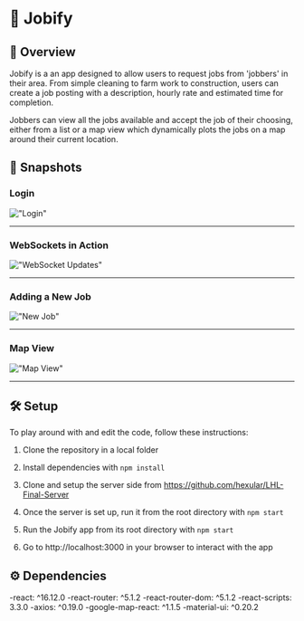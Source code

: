# 💼 Jobify

## 🔎 Overview

Jobify is a an app designed to allow users to request jobs from 'jobbers' in their area. From simple cleaning to farm work to construction, users can create a job posting with a description, hourly rate and estimated time for completion. 

Jobbers can view all the jobs available and accept the job of their choosing, either from a list or a map view which dynamically plots the jobs on a map around their current location.

## 📸 Snapshots 

### Login

!["Login"](https://i.imgur.com/1p7qDRf.gif)

_____
### WebSockets in Action

!["WebSocket Updates"](https://i.imgur.com/pk361aq.gif)
_____
### Adding a New Job

!["New Job"](https://i.imgur.com/kRw0Rec.gif)

_____
### Map View

!["Map View"](https://i.imgur.com/vsEPuEj.gif)
_____

## 🛠 Setup

To play around with and edit the code, follow these instructions:

1. Clone the repository in a local folder

2. Install dependencies with `npm install`

3. Clone and setup the server side from https://github.com/hexular/LHL-Final-Server

4. Once the server is set up, run it from the root directory with `npm start`

5. Run the Jobify app from its root directory with `npm start`

6. Go to http://localhost:3000 in your browser to interact with the app

## ⚙️ Dependencies 

-react: ^16.12.0
-react-router: ^5.1.2
-react-router-dom: ^5.1.2
-react-scripts: 3.3.0
-axios: ^0.19.0
-google-map-react: ^1.1.5
-material-ui: ^0.20.2
